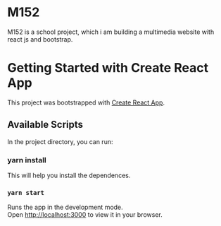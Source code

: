 # M152

M152 is a school project, which i am building a multimedia website with react js and bootstrap.

# Getting Started with Create React App

This project was bootstrapped with [Create React App](https://github.com/facebook/create-react-app).

## Available Scripts

In the project directory, you can run:

### yarn install

This will help you install the dependences.

### `yarn start`

Runs the app in the development mode.\
Open [http://localhost:3000](http://localhost:3000) to view it in your browser.


